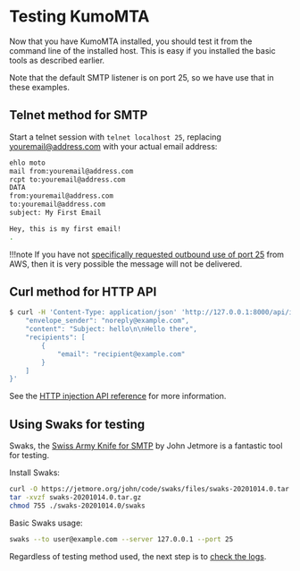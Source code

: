 # Testing KumoMTA

Now that you have KumoMTA installed, you should test it from the command line of the installed host. This is easy if you installed the basic tools as described earlier.

Note that the default SMTP listener is on port 25, so we have use that in these examples.

## Telnet method for SMTP

Start a telnet session with `telnet localhost 25`, replacing youremail@address.com with your actual email address:

```bash
ehlo moto
mail from:youremail@address.com
rcpt to:youremail@address.com
DATA
from:youremail@address.com
to:youremail@address.com
subject: My First Email

Hey, this is my first email!
.
```

!!!note
    If you have not [specifically requested outbound use of port 25](https://aws.amazon.com/premiumsupport/knowledge-center/ec2-port-25-throttle/) from AWS, then it is very possible the message will not be delivered.

## Curl method for HTTP API

```bash
$ curl -H 'Content-Type: application/json' 'http://127.0.0.1:8000/api/inject/v1' -d '{
    "envelope_sender": "noreply@example.com",
    "content": "Subject: hello\n\nHello there",
    "recipients": [
        {
            "email": "recipient@example.com"
        }
    ]
}'
```

See the [HTTP injection API reference](../reference/http/api_inject_v1.md) for
more information.

## Using Swaks for testing

Swaks, the [Swiss Army Knife for SMTP](http://www.jetmore.org/john/code/swaks/) by John Jetmore is a fantastic tool for testing.

Install Swaks:

```bash
curl -O https://jetmore.org/john/code/swaks/files/swaks-20201014.0.tar.gz
tar -xvzf swaks-20201014.0.tar.gz
chmod 755 ./swaks-20201014.0/swaks
```

Basic Swaks usage:

```bash
swaks --to user@example.com --server 127.0.0.1 --port 25
```

Regardless of testing method used, the next step is to [check the logs](./checking_logs.md).